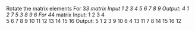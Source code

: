 Rotate the matrix elements
 For 3*3 matrix
Input
 1    2    3
 4    5    6
 7    8    9
 Output:
 4    1    2
 7    5    3
 8    9    6
 For 4*4 matrix
 Input:
 1    2    3    4    
5    6    7    8
 9    10    11    12
 13    14    15    16
 Output:
 5    1    2    3
 9    10    6    4
 13    11    7    8
 14    15    16    12
